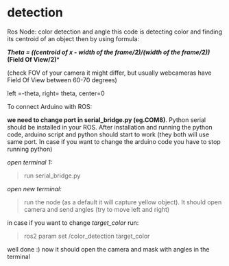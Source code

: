 # detection
 Ros Node:
color detection and angle 
this code is detecting color and finding its centroid of an object
then by using formula:

***Theta = ((centroid of x - width of the frame/2)/(width of the frame/2))*(Field Of View/2)***

(check FOV of your camera it might differ, but usually webcameras have Field Of View between 60-70 degrees)

left =-theta,
right= theta,
center=0

To connect Arduino with ROS:

**we need to change port in serial_bridge.py (eg.COM8)**. Python serial should be installed in your ROS.
After installation and running the python code, arduino script and python should start to work
(they both will use same port. In case if you want to change the arduino code you have to stop running python)

_open terminal 1:_

> run serial_bridge.py

_open new terminal:_

> run the node (as a default it will capture yellow object).
 It should open camera and send angles (try to move left and right)


in case if you want to change _target_color_ run:

> ros2 param set /color_detection target_color <name>


well done :)
now it should open the camera and mask with angles in the terminal
